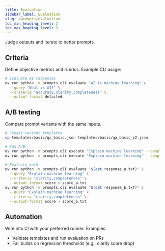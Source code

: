 ```yaml
---
title: Evaluation
sidebar_label: Evaluation
slug: /prompts/evaluation
toc_min_heading_level: 2
toc_max_heading_level: 3
---
```


Judge outputs and iterate to better prompts.

## Criteria

Define objective metrics and rubrics. Example CLI usage:

```bash
# Evaluate AI responses
uv run python -m prompts.cli evaluate "AI is machine learning" \
  --query "What is AI?" \
  --criteria "accuracy,clarity,completeness" \
  --output-format detailed
```

## A/B testing

Compare prompt variants with the same inputs.

```bash
# Create variant templates
cp templates/basic/qa_basic.json templates/basic/qa_basic_v2.json

# Run A/B
uv run python -m prompts.cli execute "Explain machine learning" --template qa_basic > response_a.txt
uv run python -m prompts.cli execute "Explain machine learning" --template qa_basic_v2 > response_b.txt

# Evaluate both
uv run python -m prompts.cli evaluate "$(cat response_a.txt)" \
  --query "Explain machine learning" \
  --criteria "clarity,completeness" \
  --output-format score > score_a.txt
uv run python -m prompts.cli evaluate "$(cat response_b.txt)" \
  --query "Explain machine learning" \
  --criteria "clarity,completeness" \
  --output-format score > score_b.txt
```

## Automation

Wire into CI with your preferred runner. Examples:

- Validate templates and run evaluation on PRs
- Fail builds on regression thresholds (e.g., clarity score drop)
